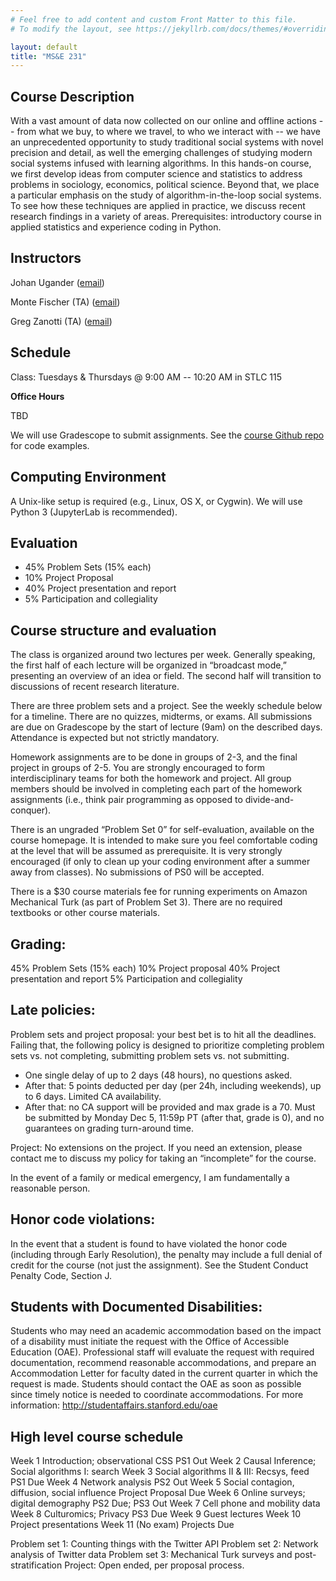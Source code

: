 ```yaml
---
# Feel free to add content and custom Front Matter to this file.
# To modify the layout, see https://jekyllrb.com/docs/themes/#overriding-theme-defaults

layout: default
title: "MS&E 231"
---
```


## Course Description

With a vast amount of data now collected on our online and offline actions -- from what we buy, to where we travel, to who we interact with -- we have an unprecedented opportunity to study traditional social systems with novel precision and detail, as well the emerging challenges of studying modern social systems infused with learning algorithms. In this hands-on course, we first develop ideas from computer science and statistics to address problems in sociology, economics, political science. Beyond that, we place a particular emphasis on the study of algorithm-in-the-loop social systems. To see how these techniques are applied in practice, we discuss recent research findings in a variety of areas. Prerequisites: introductory course in applied statistics and experience coding in Python.

## Instructors
Johan Ugander ([email](mailto:jugander@stanford.edu))

Monte Fischer (TA) ([email](mailto:m0nte@stanford.edu))

Greg Zanotti (TA) ([email](mailto:gzanotti@stanford.edu))

## Schedule
Class: Tuesdays & Thursdays @ 9:00 AM -- 10:20 AM in STLC 115

**Office Hours**

TBD

We will use Gradescope to submit assignments. See the [course Github repo](https://www.github.com/mse231/mse231_f22) for code examples.

## Computing Environment

A Unix-like setup is required (e.g., Linux, OS X, or Cygwin). We will use Python 3 (JupyterLab is recommended). 

## Evaluation
* 45% Problem Sets (15% each)
* 10% Project Proposal
* 40% Project presentation and report
* 5% Participation and collegiality


## Course structure and evaluation
The class is organized around two lectures per week. Generally speaking, the first half of each lecture will be organized in “broadcast mode,” presenting an overview of an idea or field. The second half will transition to discussions of recent research literature.

There are three problem sets and a project. See the weekly schedule below for a timeline. There are no quizzes, midterms, or exams. All submissions are due on Gradescope by the start of lecture (9am) on the described days. Attendance is expected but not strictly mandatory.

Homework assignments are to be done in groups of 2-3, and the final project in groups of 2-5. You are strongly encouraged to form interdisciplinary teams for both the homework and project. All group members should be involved in completing each part of the homework assignments (i.e., think pair programming as opposed to divide-and-conquer).

There is an ungraded “Problem Set 0” for self-evaluation, available on the course homepage. It is intended to make sure you feel comfortable coding at the level that will be assumed as prerequisite. It is very strongly encouraged (if only to clean up your coding environment after a summer away from classes). No submissions of PS0 will be accepted.

There is a $30 course materials fee for running experiments on Amazon Mechanical Turk (as part of Problem Set 3). There are no required textbooks or other course materials.

## Grading:
45% Problem Sets (15% each)
10% Project proposal
40% Project presentation and report
5% Participation and collegiality

## Late policies:
Problem sets and project proposal: your best bet is to hit all the deadlines. Failing that, the following policy is designed to prioritize completing problem sets vs. not completing, submitting problem sets vs. not submitting.  
- One single delay of up to 2 days (48 hours), no questions asked. 
- After that: 5 points deducted per day (per 24h, including weekends), up to 6 days. Limited CA availability. 
- After that: no CA support will be provided and max grade is a 70. Must be submitted by Monday Dec 5, 11:59p PT (after that, grade is 0), and no guarantees on grading turn-around time.

Project: No extensions on the project. If you need an extension, please contact me to discuss my policy for taking an “incomplete” for the course.

In the event of a family or medical emergency, I am fundamentally a reasonable person.

## Honor code violations:
In the event that a student is found to have violated the honor code (including through Early Resolution), the penalty may include a full denial of credit for the course (not just the assignment). See the Student Conduct Penalty Code, Section J.

## Students with Documented Disabilities:
Students who may need an academic accommodation based on the impact of a disability must initiate the request with the Office of Accessible Education (OAE). Professional staff will evaluate the request with required documentation, recommend reasonable accommodations, and prepare an Accommodation Letter for faculty dated in the current quarter in which the request is made. Students should contact the OAE as soon as possible since timely notice is needed to coordinate accommodations. For more information: http://studentaffairs.stanford.edu/oae

## High level course schedule
Week 1 	Introduction; observational CSS				PS1 Out
Week 2 	Causal Inference; Social algorithms I: search
Week 3	Social algorithms II & III: Recsys, feed			PS1 Due
Week 4	Network analysis						PS2 Out
Week 5	Social contagion, diffusion, social influence			Project Proposal Due
Week 6	Online surveys; digital demography				PS2 Due; PS3 Out
Week 7	Cell phone and mobility data					
Week 8	Culturomics; Privacy						PS3 Due
Week 9	Guest lectures
Week 10	Project presentations
Week 11	(No exam)							Projects Due

Problem set 1: 	Counting things with the Twitter API
Problem set 2: 	Network analysis of Twitter data
Problem set 3: 	Mechanical Turk surveys and post-stratification
Project: 		Open ended, per proposal process.